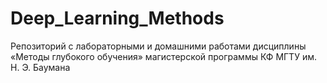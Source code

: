# Deep_Learning_Methods
Репозиторий с лабораторными и домашними работами дисциплины «Методы глубокого обучения» магистерской программы КФ МГТУ им. Н. Э. Баумана
